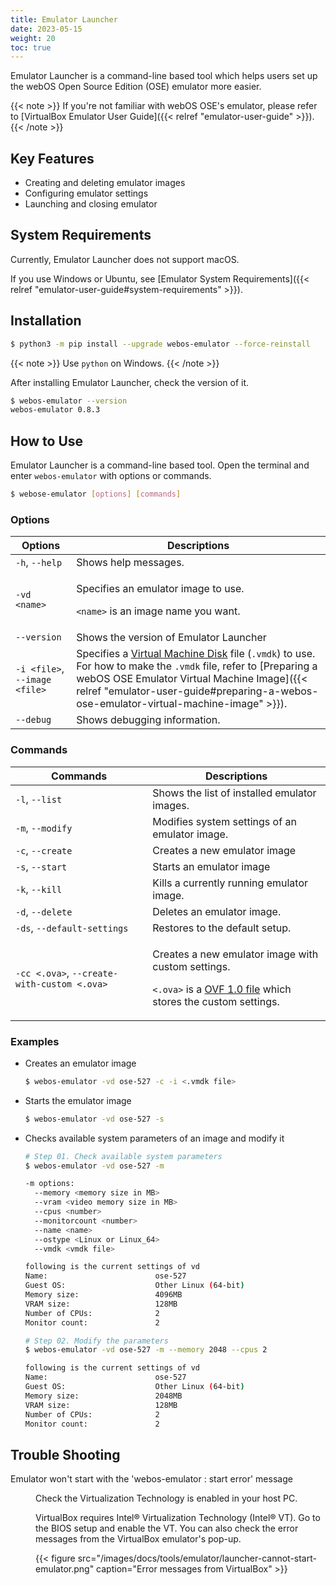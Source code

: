 ```yaml
---
title: Emulator Launcher
date: 2023-05-15
weight: 20
toc: true
---
```


Emulator Launcher is a command-line based tool which helps users set up the webOS Open Source Edition (OSE) emulator more easier.

{{< note >}}
If you're not familiar with webOS OSE's emulator, please refer to [VirtualBox Emulator User Guide]({{< relref "emulator-user-guide" >}}).
{{< /note >}}

## Key Features

- Creating and deleting emulator images
- Configuring emulator settings
- Launching and closing emulator

## System Requirements

Currently, Emulator Launcher does not support macOS. 

If you use Windows or Ubuntu, see [Emulator System Requirements]({{< relref "emulator-user-guide#system-requirements" >}}).

## Installation

``` bash
$ python3 -m pip install --upgrade webos-emulator --force-reinstall
```

{{< note >}}
Use `python` on Windows.
{{< /note >}}

After installing Emulator Launcher, check the version of it.

``` bash
$ webos-emulator --version
webos-emulator 0.8.3
```

## How to Use

Emulator Launcher is a command-line based tool. Open the terminal and enter `webos-emulator` with options or commands.

``` bash
$ webose-emulator [options] [commands]
```

### Options

| Options | Descriptions |
|---------|--------------|
| `-h`, `--help` | Shows help messages. |
| `-vd <name>` | <p>Specifies an emulator image to use.</p><p>`<name>` is an image name you want.</p>|
| `--version` | Shows the version of Emulator Launcher |
| `-i <file>`, `--image <file>` | Specifies a [Virtual Machine Disk](https://en.wikipedia.org/wiki/VMDK) file (`.vmdk`) to use. For how to make the `.vmdk` file, refer to [Preparing a webOS OSE Emulator Virtual Machine Image]({{< relref "emulator-user-guide#preparing-a-webos-ose-emulator-virtual-machine-image" >}}). |
| `--debug` | Shows debugging information. |

### Commands

| Commands | Descriptions |
|----------|--------------|
| `-l`, `--list` | Shows the list of installed emulator images. |
| `-m`, `--modify` | Modifies system settings of an emulator image. |
| `-c`, `--create` | Creates a new emulator image |
| `-s`, `--start` | Starts an emulator image |
| `-k`, `--kill` | Kills a currently running emulator image. |
| `-d`, `--delete` | Deletes an emulator image. |
| `-ds`, `--default-settings` | Restores to the default setup. |
| `-cc <.ova>`, `--create-with-custom <.ova>` | <p>Creates a new emulator image with custom settings.</p><p>`<.ova>` is a [OVF 1.0 file](https://docs.vmware.com/en/VMware-vSphere/7.0/com.vmware.vsphere.vm_admin.doc/GUID-AE61948B-C2EE-436E-BAFB-3C7209088552.html) which stores the custom settings.</p> |

### Examples

- Creates an emulator image

    ``` bash
    $ webos-emulator -vd ose-527 -c -i <.vmdk file>
    ```

- Starts the emulator image

    ``` bash
    $ webos-emulator -vd ose-527 -s
    ```

- Checks available system parameters of an image and modify it

    ``` bash
    # Step 01. Check available system parameters
    $ webos-emulator -vd ose-527 -m

    -m options:
      --memory <memory size in MB>
      --vram <video memory size in MB>
      --cpus <number>
      --monitorcount <number>
      --name <name>
      --ostype <Linux or Linux_64>
      --vmdk <vmdk file>

    following is the current settings of vd
    Name:                        ose-527
    Guest OS:                    Other Linux (64-bit)
    Memory size:                 4096MB
    VRAM size:                   128MB
    Number of CPUs:              2
    Monitor count:               2

    # Step 02. Modify the parameters
    $ webos-emulator -vd ose-527 -m --memory 2048 --cpus 2
    
    following is the current settings of vd
    Name:                        ose-527
    Guest OS:                    Other Linux (64-bit)
    Memory size:                 2048MB
    VRAM size:                   128MB
    Number of CPUs:              2
    Monitor count:               2
    ```

## Trouble Shooting

<dl>
<dt>Emulator won't start with the 'webos-emulator : start error' message</dt>
<dd>
  <p>Check the Virtualization Technology is enabled in your host PC.</p>
  <p>VirtualBox requires Intel® Virtualization Technology (Intel® VT). Go to the BIOS setup and enable the VT. You can also check the error messages from the VirtualBox emulator's pop-up.</p>
  {{< figure src="/images/docs/tools/emulator/launcher-cannot-start-emulator.png" caption="Error messages from VirtualBox" >}}
</dd>
</dl>
